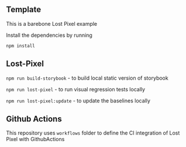 ## Template 
This is a barebone Lost Pixel example

Install the dependencies by running

`npm install`

## Lost-Pixel 

`npm run build-storybook` - to build local static version of storybook

`npm run lost-pixel` - to run visual regression tests locally

`npm run lost-pixel:update` - to update the baselines locally

## Github Actions

This repository uses `workflows` folder to define the CI integration of Lost Pixel with GithubActions


